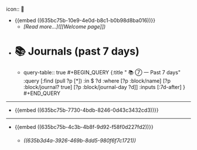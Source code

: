 icon:: 

- {{embed ((635bc75b-10e9-4e0d-b8c1-b0b98d8ba016))}}
	- *[Read more...]([[Welcome page]])*
- #  📚 **Journals** (past 7 days)
	- query-table:: true
	  #+BEGIN_QUERY
	  {:title " 📚 ⑦ 一 Past 7 days"
	   :query [:find (pull ?p [*])
	           :in $ ?d
	           :where
	           [?p :block/name]
	           [?p :block/journal? true]
	           [?p :block/journal-day ?d]]
	   :inputs [:7d-after]
	  }
	  #+END_QUERY
- ---
- {{embed ((635bc75b-7730-4bdb-8246-0d43c3432cd3))}}
- ---
- {{embed ((635bc75b-4c3b-4b8f-9d92-f58f0d227fd2))}}
	- ###### ((635b3d4a-3926-469b-8dd5-980f6f7c1721))